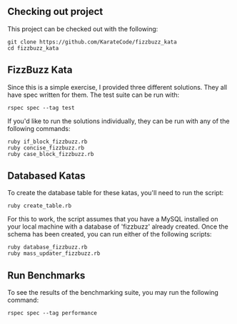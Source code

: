 ## Checking out project

This project can be checked out with the following:

```
git clone https://github.com/KarateCode/fizzbuzz_kata
cd fizzbuzz_kata
```

## FizzBuzz Kata

Since this is a simple exercise, I provided three different solutions.  They all have spec written for them.  The test suite can be run with:

`rspec spec --tag test`

If you'd like to run the solutions individually, they can be run with any of the following commands:

```
ruby if_block_fizzbuzz.rb
ruby concise_fizzbuzz.rb
ruby case_block_fizzbuzz.rb
```

## Databased Katas

To create the database table for these katas, you'll need to run the script:

`ruby create_table.rb`

For this to work, the script assumes that you have a MySQL installed on your local machine with a database of 'fizzbuzz' already created.  Once the schema has been created, you can run either of the following scripts:

```
ruby database_fizzbuzz.rb
ruby mass_updater_fizzbuzz.rb
```

## Run Benchmarks

To see the results of the benchmarking suite, you may run the following command:

`rspec spec --tag performance`
